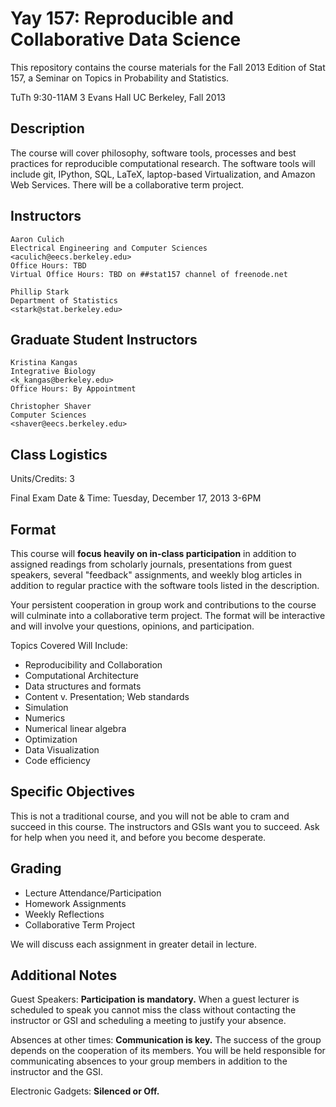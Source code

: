 Yay 157: Reproducible and Collaborative Data Science
===========================================================

This repository contains the course materials for the Fall 2013
Edition of Stat 157, a Seminar on Topics in Probability and
Statistics.

TuTh 9:30-11AM
3 Evans Hall
UC Berkeley, Fall 2013


Description
-----------

The course will cover philosophy, software tools, processes and best
practices for reproducible computational research. The software tools
will include git, IPython, SQL, LaTeX, laptop-based Virtualization,
and Amazon Web Services. There will be a collaborative term project.


Instructors
-----------

    Aaron Culich
    Electrical Engineering and Computer Sciences
    <aculich@eecs.berkeley.edu>
    Office Hours: TBD
    Virtual Office Hours: TBD on ##stat157 channel of freenode.net

    Phillip Stark
    Department of Statistics
    <stark@stat.berkeley.edu>


Graduate Student Instructors
----------------------------

    Kristina Kangas
    Integrative Biology
    <k_kangas@berkeley.edu>
    Office Hours: By Appointment

    Christopher Shaver
    Computer Sciences
    <shaver@eecs.berkeley.edu>


Class Logistics
---------------

Units/Credits: 3

Final Exam Date & Time: Tuesday, December 17, 2013 3-6PM




Format
------

This course will **focus heavily on in-class participation** in
addition to assigned readings from scholarly journals, presentations
from guest speakers, several "feedback" assignments, and weekly blog
articles in addition to regular practice with the software tools
listed in the description.

Your persistent cooperation in group work and contributions to the
course will culminate into a collaborative term project. The format
will be interactive and will involve your questions, opinions, and
participation.

Topics Covered Will Include:

- Reproducibility and Collaboration
- Computational Architecture
- Data structures and formats
- Content v. Presentation; Web standards
- Simulation
- Numerics
- Numerical linear algebra
- Optimization
- Data Visualization
- Code efficiency


Specific Objectives
--------------------

This is not a traditional course, and you will not be able to cram and
succeed in this course. The instructors and GSIs want you to succeed.
Ask for help when you need it, and before you become desperate.


Grading
-------

- Lecture Attendance/Participation
- Homework Assignments
- Weekly Reflections
- Collaborative Term Project

We will discuss each assignment in greater detail in lecture.


Additional Notes
----------------

Guest Speakers: **Participation is mandatory.** When a guest lecturer
is scheduled to speak you cannot miss the class without contacting the
instructor or GSI and scheduling a meeting to justify your absence.

Absences at other times: **Communication is key.** The success of the
group depends on the cooperation of its members. You will be held
responsible for communicating absences to your group members in
addition to the instructor and the GSI.

Electronic Gadgets: **Silenced or Off.**
